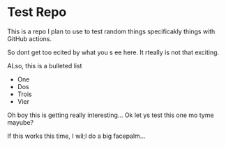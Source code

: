 # Test Repo

This is a repo I plan to use to test random things specificakly things with GitHub actions.

So dont get too ecited by what you s ee here. It rteally is not that exciting.

ALso, this is a bulleted list
- One
- Dos
- Trois
- Vier

Oh boy this is getting really interesting...
Ok let ys test this one mo tyme mayube?

If this works this time, I wil;l do a big facepalm...
